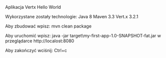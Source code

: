 Aplikacja Vertx Hello World

Wykorzystane zostały technologie:
Java 8
Maven 3.3
Vert.x 3.2.1

Aby zbudować wpisz: 
mvn clean package

Aby uruchomić wpisz: 
java -jar target\my-first-app-1.0-SNAPSHOT-fat.jar w przeglądarce http://localost:8080

Aby zakończyć wciśnij: 
Ctrl+c
